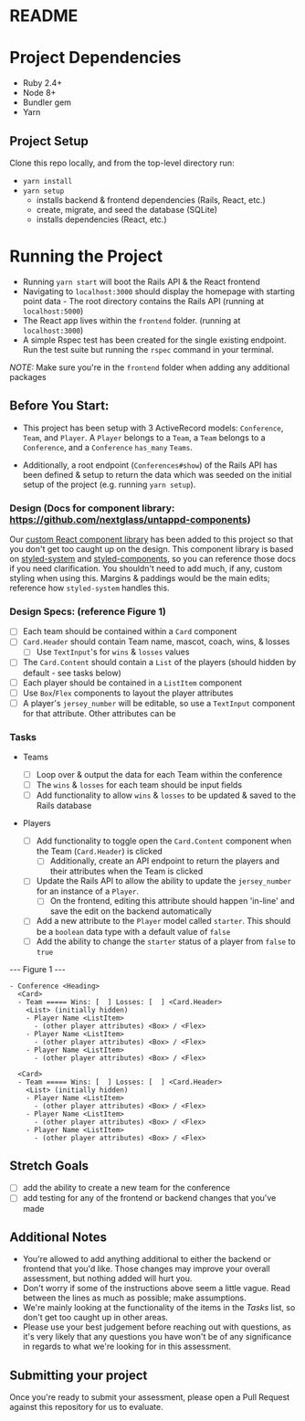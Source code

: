 # README

# Project Dependencies

- Ruby 2.4+
- Node 8+
- Bundler gem
- Yarn

## Project Setup

Clone this repo locally, and from the top-level directory run:

- `yarn install`
- `yarn setup`
  - installs backend & frontend dependencies (Rails, React, etc.)
  - create, migrate, and seed the database (SQLite)
  - installs dependencies (React, etc.)

# Running the Project

- Running `yarn start` will boot the Rails API & the React frontend
- Navigating to `localhost:3000` should display the homepage with starting point
  data - The root directory contains the Rails API (running at `localhost:5000`)
- The React app lives within the `frontend` folder. (running at `localhost:3000`)
- A simple Rspec test has been created for the single existing endpoint. Run the
  test suite but running the `rspec` command in your terminal.

_NOTE:_ Make sure you're in the `frontend` folder when adding any additional packages

## Before You Start:

- This project has been setup with 3 ActiveRecord models: `Conference`, `Team`,
  and `Player`. A `Player` belongs to a `Team`, a `Team` belongs to a `Conference`,
  and a `Conference` `has_many` `Teams`.

- Additionally, a root endpoint (`Conferences#show`) of the Rails API has been
  defined & setup to return the data which was seeded on the initial setup
  of the project (e.g. running `yarn setup`).

### Design (Docs for component library: https://github.com/nextglass/untappd-components)

Our [custom React component library](https://design.business.untappd.com/) has
been added to this project so that you don't get too caught up on the design.
This component library is based on [styled-system](https://styled-system.com/getting-started)
and [styled-components](https://www.styled-components.com/docs/), so you can
reference those docs if you need clarification. You shouldn't need to add much,
if any, custom styling when using this. Margins & paddings would be the main
edits; reference how `styled-system` handles this.

### Design Specs: (reference Figure 1)

- [ ] Each team should be contained within a `Card` component
- [ ] `Card.Header` should contain Team name, mascot, coach, wins, & losses
  - [ ] Use `TextInput`'s for `wins` & `losses` values
- [ ] The `Card.Content` should contain a `List` of the players (should hidden
      by default - see tasks below)
- [ ] Each player should be contained in a `ListItem` component
- [ ] Use `Box`/`Flex` components to layout the player attributes
- [ ] A player's `jersey_number` will be editable, so use a `TextInput`
      component for that attribute. Other attributes can be

### Tasks

- Teams

  - [ ] Loop over & output the data for each Team within the conference
  - [ ] The `wins` & `losses` for each team should be input fields
  - [ ] Add functionality to allow `wins` & `losses` to be updated & saved to
        the Rails database

- Players
  - [ ] Add functionality to toggle open the `Card.Content` component when the
        Team (`Card.Header`) is clicked
    - [ ] Additionally, create an API endpoint to return the players and their
          attributes when the Team is clicked
  - [ ] Update the Rails API to allow the ability to update the `jersey_number`
        for an instance of a `Player`.
    - [ ] On the frontend, editing this attribute should happen 'in-line' and
          save the edit on the backend automatically
  - [ ] Add a new attribute to the `Player` model called `starter`. This should
        be a `boolean` data type with a default value of `false`
  - [ ] Add the ability to change the `starter` status of a player from
        `false` to `true`

--- Figure 1 ---

```
- Conference <Heading>
  <Card>
  - Team ===== Wins: [  ] Losses: [  ] <Card.Header>
    <List> (initially hidden)
    - Player Name <ListItem>
      - (other player attributes) <Box> / <Flex>
    - Player Name <ListItem>
      - (other player attributes) <Box> / <Flex>
    - Player Name <ListItem>
      - (other player attributes) <Box> / <Flex>

  <Card>
  - Team ===== Wins: [  ] Losses: [  ] <Card.Header>
    <List> (initially hidden)
    - Player Name <ListItem>
      - (other player attributes) <Box> / <Flex>
    - Player Name <ListItem>
      - (other player attributes) <Box> / <Flex>
    - Player Name <ListItem>
      - (other player attributes) <Box> / <Flex>
```

## Stretch Goals

- [ ] add the ability to create a new team for the conference
- [ ] add testing for any of the frontend or backend changes that you've made

## Additional Notes

- You're allowed to add anything additional to either the backend or frontend
  that you'd like. Those changes may improve your overall assessment, but nothing
  added will hurt you.
- Don't worry if some of the instructions above seem a little vague. Read between
  the lines as much as possible; make assumptions.
- We're mainly looking at the functionality of the items in the _Tasks_
  list, so don't get too caught up in other areas.
- Please use your best judgement before reaching out with questions, as it's
  very likely that any questions you have won't be of any significance in regards
  to what we're looking for in this assessment.

## Submitting your project

Once you're ready to submit your assessment, please open a Pull Request against
this repository for us to evaluate.
